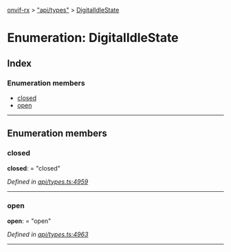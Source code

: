 [onvif-rx](../README.md) > ["api/types"](../modules/_api_types_.md) > [DigitalIdleState](../enums/_api_types_.digitalidlestate.md)

# Enumeration: DigitalIdleState

## Index

### Enumeration members

* [closed](_api_types_.digitalidlestate.md#closed)
* [open](_api_types_.digitalidlestate.md#open)

---

## Enumeration members

<a id="closed"></a>

###  closed

**closed**:  = "closed"

*Defined in [api/types.ts:4959](https://github.com/patrickmichalina/onvif-rx/blob/1596479/src/api/types.ts#L4959)*

___
<a id="open"></a>

###  open

**open**:  = "open"

*Defined in [api/types.ts:4963](https://github.com/patrickmichalina/onvif-rx/blob/1596479/src/api/types.ts#L4963)*

___

